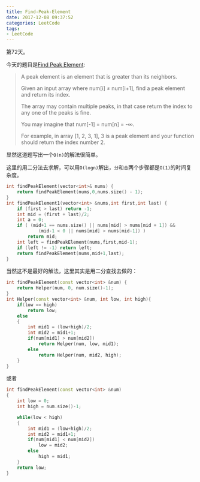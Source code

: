 ```yaml
---
title: Find-Peak-Element
date: 2017-12-08 09:37:52
categories: LeetCode
tags:
- LeetCode
---
```


第72天。

今天的题目是[Find Peak Element](https://leetcode.com/problems/find-peak-element/description/):

> A peak element is an element that is greater than its neighbors.
>
> Given an input array where num[i] ≠ num[i+1], find a peak element and return its index.
>
> The array may contain multiple peaks, in that case return the index to any one of the peaks is fine.
>
> You may imagine that num[-1] = num[n] = -∞.
>
> For example, in array [1, 2, 3, 1], 3 is a peak element and your function should return the index number 2.

显然这道题写出一个`O(n)`的解法很简单。

这里的用二分法去求解，可以用`O(logn)`解出，`分`和`合`两个步骤都是`O(1)`的时间复杂度。

```c++
int findPeakElement(vector<int>& nums) {
    return findPeakElement(nums,0,nums.size() - 1);
}
int findPeakElement1(vector<int> &nums,int first,int last) {
    if (first > last) return -1;
    int mid = (first + last)/2;
    int a = 0;
    if ( (mid+1 == nums.size() || nums[mid] > nums[mid + 1]) &&
            (mid-1 < 0 || nums[mid] > nums[mid-1]) )
        return mid;
    int left = findPeakElement(nums,first,mid-1);
    if (left != -1) return left;
    return findPeakElement(nums,mid+1,last);
}
```

当然这不是最好的解法，这里其实是用二分查找去做的：

```c++
int findPeakElement(const vector<int> &num) {
    return Helper(num, 0, num.size()-1);
}
int Helper(const vector<int> &num, int low, int high){
    if(low == high)
        return low;
    else
    {
        int mid1 = (low+high)/2;
        int mid2 = mid1+1;
        if(num[mid1] > num[mid2])
            return Helper(num, low, mid1);
        else
            return Helper(num, mid2, high);
    }
}
```

或者

```c++
int findPeakElement(const vector<int> &num) 
{
    int low = 0;
    int high = num.size()-1;

    while(low < high)
    {
        int mid1 = (low+high)/2;
        int mid2 = mid1+1;
        if(num[mid1] < num[mid2])
            low = mid2;
        else
            high = mid1;
    }
    return low;
}
```